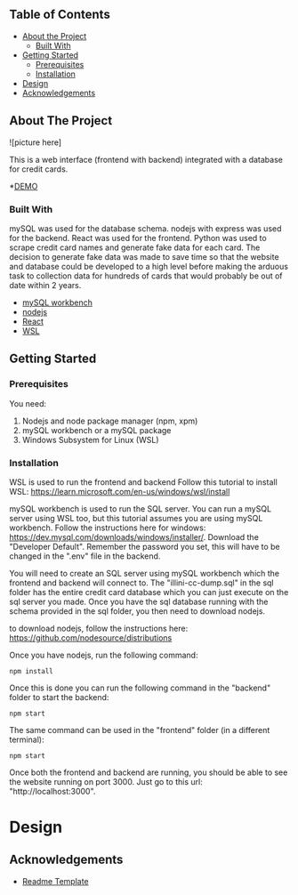 <!-- TABLE OF CONTENTS -->
## Table of Contents

* [About the Project](#about-the-project)
  * [Built With](#built-with)
* [Getting Started](#getting-started)
  * [Prerequisites](#prerequisites)
  * [Installation](#installation)
* [Design](#design)
* [Acknowledgements](#acknowledgements)



<!-- ABOUT THE PROJECT -->
## About The Project

![picture here]


This is a web interface (frontend with backend) integrated with a database for credit cards.

*[DEMO](https://youtu.be/w8gRLMfLC-Q)


### Built With

mySQL was used for the database schema. nodejs with express was used for the backend. React was used for the frontend. Python was used to scrape credit card names and generate fake data for each card.
The decision to generate fake data was made to save time so that the website and database could be developed to a high level before making the arduous task to collection data for hundreds of cards that would probably be out of date within 2 years.

* [mySQL workbench](https://www.mysql.com/products/workbench/)
* [nodejs](https://nodejs.org/en)
* [React](https://react.dev/)
* [WSL](https://en.wikipedia.org/wiki/Windows_Subsystem_for_Linux)


<!-- GETTING STARTED -->
## Getting Started


### Prerequisites

You need:

1. Nodejs and node package manager (npm, xpm)
2. mySQL workbench or a mySQL package
3. Windows Subsystem for Linux (WSL)

### Installation

WSL is used to run the frontend and backend
Follow this tutorial to install WSL: https://learn.microsoft.com/en-us/windows/wsl/install

mySQL workbench is used to run the SQL server. 
You can run a mySQL server using WSL too, but this tutorial assumes you are using mySQL workbench.
Follow the instructions here for windows: https://dev.mysql.com/downloads/windows/installer/.
Download the "Developer Default".
Remember the password you set, this will have to be changed in the ".env" file in the backend.

You will need to create an SQL server using mySQL workbench which the frontend and backend will connect to.
The "illini-cc-dump.sql" in the sql folder has the entire credit card database which you can just execute on the sql server you made.
Once you have the sql database running with the schema provided in the sql folder, you then need to download nodejs.

to download nodejs, follow the instructions here: https://github.com/nodesource/distributions

Once you have nodejs, run the following command:
```
npm install
```

Once this is done you can run the following command in the "backend" folder to start the backend:

```
npm start
```

The same command can be used in the "frontend" folder (in a different terminal):

```
npm start
```

Once both the frontend and backend are running, you should be able to see the website running on port 3000. 
Just go to this url: "http://localhost:3000".

# Design









<!-- ACKNOWLEDGEMENTS -->
## Acknowledgements
* [Readme Template](https://github.com/othneildrew/Best-README-Template)




